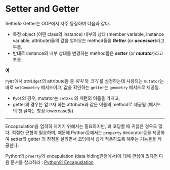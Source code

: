 # Setter and Getter

Setter와 Getter는 OOP에서 자주 등장하며 다음과 같다.

- 특정 object (어떤 class의 instance) 내부의 상태 (member variable, instance variable, attribute)들의 값을 얻어오는 method들을 ***Getter*** (or ***accessor***)라고 부름.
- 반대로 instance의 내부 상태를 변경하는 method들은 ***setter*** (or ***mutator***)라고 부름.

**예**

`PyQt`에서 `QtWidget`의 attribute들 중 *위치* 와 *크기* 를 설정하는데 사용되는 `mutator`는 바로 `setGeometry` 메서드이고, 값을 확인하는 `getter`는 `geometry` 메서드로 제공됨.

- `PyQt`의 경우, mutator는 `setXxx` 의 패턴의 이름을 가지고,
- getter의 경우는 얻고자 하는 attribute과 같은 이름의 method로 제공됨 (메서드의 첫 글자는 항상 lowercase임)

---

Encapsulation을 엄격히 지키기 위해서는 필요하지만, 꽤 코딩할 때 귀찮은 경우도 많다. 적절한 균형이 필요하며, 때문에 Python등에서는 `property` decorator등을 제공하여 setter와 getter 의 장점을 살리면서 코딩에서 쉽게 적용하도록 해주는 기능들을 제공한다.

Python의 `proerty`와 encapulation (data hiding관점에서)에 대해 관심이 있다면 다음 문서를 참고하라 : [Python의 Encapuslation](https://dsaint31.me/mkdocs_site/python/oop/oop_3_02_python_encapsulation/)
